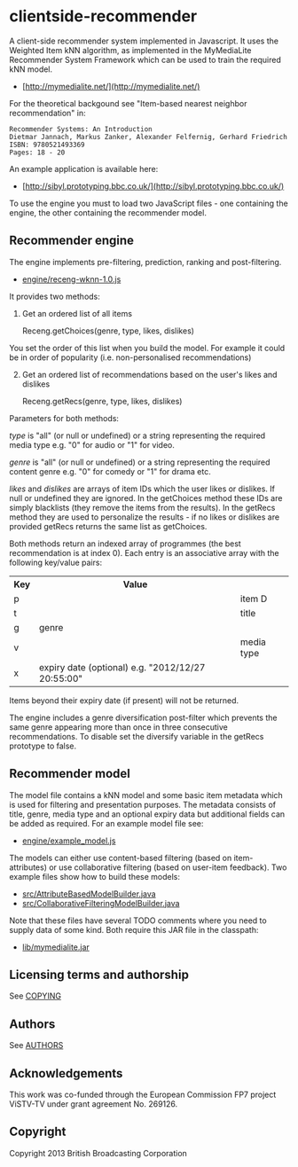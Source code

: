 clientside-recommender
=================

A client-side recommender system implemented in Javascript. It uses the Weighted Item kNN algorithm, as implemented in the MyMediaLite Recommender System Framework which can be used to train the required kNN model.

* [http://mymedialite.net/](http://mymedialite.net/)

For the theoretical backgound see "Item-based nearest neighbor recommendation" in:

    Recommender Systems: An Introduction
    Dietmar Jannach, Markus Zanker, Alexander Felfernig, Gerhard Friedrich
    ISBN: 9780521493369
    Pages: 18 - 20

An example application is available here:

* [http://sibyl.prototyping.bbc.co.uk/](http://sibyl.prototyping.bbc.co.uk/)

To use the engine you must to load two JavaScript files - one containing the engine, the other containing the recommender model.

Recommender engine
--------------------

The engine implements pre-filtering, prediction, ranking and post-filtering.

* [engine/receng-wknn-1.0.js](https://github.com/bbcrd/clientside-recommender/blob/master/engine/receng-wknn-1.0.js)
    
It provides two methods:

1) Get an ordered list of all items

    Receng.getChoices(genre, type, likes, dislikes)

You set the order of this list when you build the model. For example it could be in order of popularity (i.e. non-personalised recommendations)

2) Get an ordered list of recommendations based on the user's likes and dislikes

    Receng.getRecs(genre, type, likes, dislikes)

Parameters for both methods:

*type* is "all" (or null or undefined) or a string representing the required media type e.g. "0" for audio or "1" for video.

*genre* is "all" (or null or undefined) or a string representing the required content genre e.g. "0" for comedy or "1" for drama etc.

*likes* and *dislikes* are arrays of item IDs which the user likes or dislikes. If null or undefined they are ignored. In the getChoices method these IDs are simply blacklists (they remove the items from the results). In the getRecs method they are used to personalize the results - if no likes or dislikes are provided getRecs returns the same list as getChoices.
    
Both methods return an indexed array of programmes (the best recommendation is at index 0). Each entry is an associative array with the following key/value pairs:
    
<table> 
<tr><th>Key</th><th>Value</th></tr>
<tr><td>p<td><td>item D</td></tr>
<tr><td>t<td><td>title</td></tr>
<tr><td>g<d><td>genre</td></tr>
<tr><td>v<td><td>media type</td></tr>
<tr><td>x</td><td>expiry date (optional) e.g. "2012/12/27 20:55:00"</td></tr> 
</table>

Items beyond their expiry date (if present) will not be returned.

The engine includes a genre diversification post-filter which prevents the same genre appearing more than once in three consecutive recommendations. To disable set the diversify variable in the getRecs prototype to false.

Recommender model 
-------------------

The model file contains a kNN model and some basic item metadata which is used for filtering and presentation purposes. The metadata consists of title, genre, media type and an optional expiry data but additional fields can be added as required.  For an example model file see: 

* [engine/example_model.js](https://github.com/bbcrd/clientside-recommender/blob/master/engine/example-model.js)

The models can either use content-based filtering (based on item-attributes) or use collaborative filtering (based on user-item feedback). Two example files show how to build these models:
 
* [src/AttributeBasedModelBuilder.java](https://github.com/bbcrd/clientside-recommender/blob/master/src/AttributeBasedModelBuilder.java)
* [src/CollaborativeFilteringModelBuilder.java](https://github.com/bbcrd/clientside-recommender/blob/master/src/CollaborativeFilteringModelBuilder.java)

Note that these files have several TODO comments where you need to supply data of some kind. Both require this JAR file in the classpath:

* [lib/mymedialite.jar](https://github.com/bbcrd/clientside-recommender/tree/master/lib)
    
Licensing terms and authorship
------------------------------

See [COPYING](COPYING)

## Authors

See [AUTHORS](AUTHORS)

## Acknowledgements

This work was co-funded through the European Commission FP7 project ViSTV-TV under grant agreement No. 269126.

## Copyright

Copyright 2013 British Broadcasting Corporation

